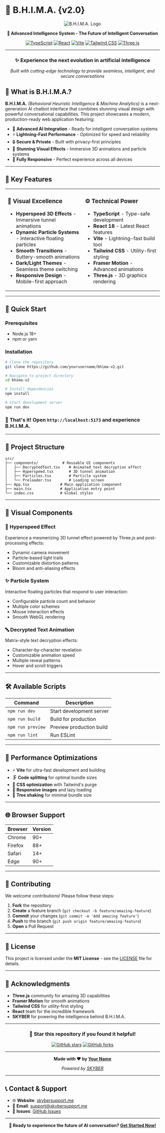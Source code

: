 # 🤖 B.H.I.M.A. {v2.0}

<div align="center">

![B.H.I.M.A. Logo](https://img.shields.io/badge/B.H.I.M.A.-v2.0-blue?style=for-the-badge&logo=robot&logoColor=white)

**🚀 Advanced Intelligence System - The Future of Intelligent Conversation**

[![TypeScript](https://img.shields.io/badge/TypeScript-007ACC?style=for-the-badge&logo=typescript&logoColor=white)](https://www.typescriptlang.org/)
[![React](https://img.shields.io/badge/React-20232A?style=for-the-badge&logo=react&logoColor=61DAFB)](https://reactjs.org/)
[![Vite](https://img.shields.io/badge/Vite-646CFF?style=for-the-badge&logo=vite&logoColor=white)](https://vitejs.dev/)
[![Tailwind CSS](https://img.shields.io/badge/Tailwind_CSS-38B2AC?style=for-the-badge&logo=tailwind-css&logoColor=white)](https://tailwindcss.com/)
[![Three.js](https://img.shields.io/badge/Three.js-000000?style=for-the-badge&logo=three.js&logoColor=white)](https://threejs.org/)

---

### ✨ **Experience the next evolution in artificial intelligence**

*Built with cutting-edge technology to provide seamless, intelligent, and secure conversations*

</div>

## 🎯 **What is B.H.I.M.A.?**

**B.H.I.M.A.** *(Behavioral Heuristic Intelligence & Machine Analytics)* is a next-generation AI chatbot interface that combines stunning visual design with powerful conversational capabilities. This project showcases a modern, production-ready web application featuring:

- 🧠 **Advanced AI Integration** - Ready for intelligent conversation systems
- ⚡ **Lightning-Fast Performance** - Optimized for speed and reliability  
- 🔒 **Secure & Private** - Built with privacy-first principles
- 🎨 **Stunning Visual Effects** - Immersive 3D animations and particle systems
- 📱 **Fully Responsive** - Perfect experience across all devices

---

## 🌟 **Key Features**

<table>
<tr>
<td width="50%">

### 🎨 **Visual Excellence**
- **Hyperspeed 3D Effects** - Immersive tunnel animations
- **Dynamic Particle Systems** - Interactive floating particles
- **Smooth Transitions** - Buttery-smooth animations
- **Dark/Light Themes** - Seamless theme switching
- **Responsive Design** - Mobile-first approach

</td>
<td width="50%">

### ⚙️ **Technical Power**
- **TypeScript** - Type-safe development
- **React 18** - Latest React features
- **Vite** - Lightning-fast build tool
- **Tailwind CSS** - Utility-first styling
- **Framer Motion** - Advanced animations
- **Three.js** - 3D graphics rendering

</td>
</tr>
</table>

---

## 🚀 **Quick Start**

### Prerequisites
- Node.js 18+ 
- npm or yarn

### Installation

```bash
# Clone the repository
git clone https://github.com/yourusername/bhima-v2.git

# Navigate to project directory
cd bhima-v2

# Install dependencies
npm install

# Start development server
npm run dev
```

### 🎉 **That's it!** Open `http://localhost:5173` and experience B.H.I.M.A.

---

## 📁 **Project Structure**

```
src/
├── components/           # Reusable UI components
│   ├── DecryptedText.tsx    # Animated text decryption effect
│   ├── Hyperspeed.tsx       # 3D tunnel animation
│   ├── Particles.tsx        # Particle system
│   └── Preloader.tsx        # Loading screen
├── App.tsx              # Main application component
├── main.tsx             # Application entry point
└── index.css            # Global styles
```

---

## 🎨 **Visual Components**

### 🌌 **Hyperspeed Effect**
Experience a mesmerizing 3D tunnel effect powered by Three.js and post-processing effects:
- Dynamic camera movement
- Particle-based light trails
- Customizable distortion patterns
- Bloom and anti-aliasing effects

### ✨ **Particle System**
Interactive floating particles that respond to user interaction:
- Configurable particle count and behavior
- Multiple color schemes
- Mouse interaction effects
- Smooth WebGL rendering

### 🔤 **Decrypted Text Animation**
Matrix-style text decryption effects:
- Character-by-character revelation
- Customizable animation speed
- Multiple reveal patterns
- Hover and scroll triggers

---

## 🛠️ **Available Scripts**

| Command | Description |
|---------|-------------|
| `npm run dev` | Start development server |
| `npm run build` | Build for production |
| `npm run preview` | Preview production build |
| `npm run lint` | Run ESLint |

---

## 🎯 **Performance Optimizations**

- ⚡ **Vite** for ultra-fast development and building
- 🗜️ **Code splitting** for optimal bundle sizes
- 🎨 **CSS optimization** with Tailwind's purge
- 📱 **Responsive images** and lazy loading
- 🔧 **Tree shaking** for minimal bundle size

---

## 🌐 **Browser Support**

| Browser | Version |
|---------|---------|
| Chrome | 90+ |
| Firefox | 88+ |
| Safari | 14+ |
| Edge | 90+ |

---

## 🤝 **Contributing**

We welcome contributions! Please follow these steps:

1. **Fork** the repository
2. **Create** a feature branch (`git checkout -b feature/amazing-feature`)
3. **Commit** your changes (`git commit -m 'Add amazing feature'`)
4. **Push** to the branch (`git push origin feature/amazing-feature`)
5. **Open** a Pull Request

---

## 📄 **License**

This project is licensed under the **MIT License** - see the [LICENSE](LICENSE) file for details.

---

## 🙏 **Acknowledgments**

- **Three.js** community for amazing 3D capabilities
- **Framer Motion** for smooth animations
- **Tailwind CSS** for utility-first styling
- **React** team for the incredible framework
- **SKYBER** for powering the intelligence behind B.H.I.M.A.

---

<div align="center">

### 🌟 **Star this repository if you found it helpful!**

[![GitHub stars](https://img.shields.io/github/stars/mrajaysingh/bhima-v2?style=social)](https://github.com/mrajaysingh/bhima-v2/)
[![GitHub forks](https://img.shields.io/github/forks/mrajaysingh/bhima-v2?style=social)](https://github.com/mrajaysingh/bhima-v2/)

---

**Made with ❤️ by [Your Name](https://github.com/mrajaysingh)**

*Powered by [SKYBER](https://skybersupport.me/)*

</div>

---

## 📞 **Contact & Support**

- 🌐 **Website**: [skybersupport.me](https://skybersupport.me/)
- 📧 **Email**: support@skybersupport.me
- 💬 **Issues**: [GitHub Issues](https://github.com/yourusername/bhima-v2/issues)

---

<div align="center">

**🚀 Ready to experience the future of AI conversation? [Get Started Now!](#-quick-start)**

</div>
